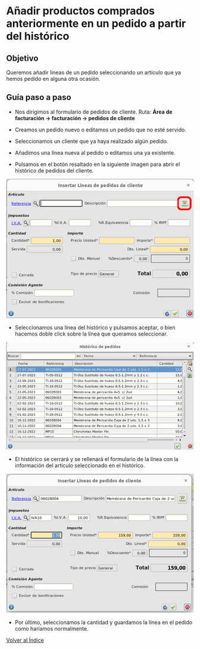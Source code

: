 # Añadir productos comprados anteriormente en un pedido a partir del histórico

## Objetivo

Queremos añadir líneas de un pedido seleccionando un artículo que ya hemos pedido en alguna otra ocasión.

## Guía paso a paso

- Nos dirigimos al formulario de pedidos de cliente.
  Ruta: **Área de facturación -> facturación -> pedidos de cliente**

- Creamos un pedido nuevo o editamos un pedido que no esté servido.

- Seleccionamos un cliente que ya haya realizado algún pedido.

- Añadimos una línea nueva al pedido o editamos una ya existente.

- Pulsamos en el botón resaltado en la siguiente imagen para abrir el histórico de pedidos del cliente.

![Botón de historico](./img/botonhistorico.png)

- Seleccionamos una línea del histórico y pulsamos aceptar, o bien hacemos doble click sobre la línea que queramos seleccionar.

![Tabla de histórico](./img/tablahistorico.png)

- El histórico se cerrará y se rellenará el formulario de la línea con la información del artículo seleccionado en el histórico.

![Artículo seleccionado](./img/articuloseleccionado.png)

- Por último, seleccionamos la cantidad y guardamos la línea en el pedido como haríamos normalmente.

[Volver al Índice](../../../index.md)
